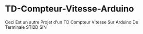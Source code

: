 # TD-Compteur-Vitesse-Arduino
Ceci Est un autre Projet d'un TD Compteur Vitesse Sur Arduino De Terminale STI2D SIN 
